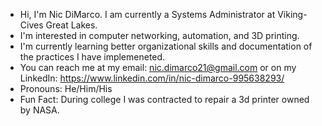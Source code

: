 - Hi, I'm Nic DiMarco. I am currently a Systems Administrator at Viking-Cives Great Lakes. 
- I'm interested in computer networking, automation, and 3D printing.
- I'm currently learning better organizational skills and documentation of the practices I have implemeneted.
- You can reach me at my email: nic.dimarco21@gmail.com or on my LinkedIn: https://www.linkedin.com/in/nic-dimarco-995638293/
- Pronouns: He/Him/His
- Fun Fact: During college I was contracted to repair a 3d printer owned by NASA.

